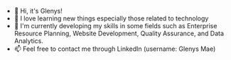 - 👋 Hi, it's Glenys!
- 👀 I love learning new things especially those related to technology
- 🌱 I'm currently developing my skills in some fields such as Enterprise Resource Planning, Website Development, Quality Assurance, and Data Analytics.
- 📫 Feel free to contact me through LinkedIn (username: Glenys Mae)

<!---
glenysmae/glenysmae is a ✨ special ✨ repository because its `README.md` (this file) appears on your GitHub profile.
You can click the Preview link to take a look at your changes.
--->

